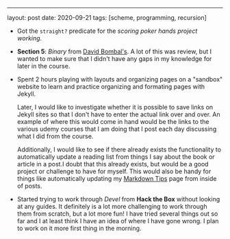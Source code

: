 ---
layout: post
date: 2020-09-21
tags: [scheme, programming, recursion]

- Got the `straight?` predicate for the *scoring poker hands project
  working*.

- **Section 5**: *Binary* from [David
  Bombal's](https://www.udemy.com/course/complete-networking-fundamentals-course-ccna-start/).
A lot of this was review, but I wanted to make sure that I didn't have any
gaps in my knowledge for later in the course. 

- Spent 2 hours playing with layouts and organizing pages on a "sandbox"
  website to learn and practice organizing and formating pages with
Jekyll. 

  Later, I would like to investigate whether it is possible to save links
on Jekyll sites so that I don't have to enter the actual link over and
over. An example of where this would come in hand would be the links to
the various udemy courses that I am doing that I post each day discussing
what I did from the course. 

  Additionally, I would like to see if there already exists the
functionality to automatically update a reading list from things I say
about the book or article in a post.I doubt that this already exists, but
would be a good project or challenge to have for myself. This would also
be handy for things like automatically updating my [Markdown
Tips](https://keeganevans.com/markdown-tips.html) page from inside of
posts.

- Started trying to work through *Devel* from **Hack the Box** without
  looking at any guides. It definitely is  a lot more challenging to work
through them from scratch, but a lot more fun! I have tried several things
out so far and I at least think I have an idea of where I have gone wrong.
I plan to work on it more first thing in the morning.
